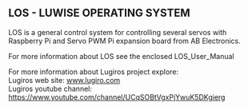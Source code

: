 LOS - LUWISE OPERATING SYSTEM
-----------------------------

LOS is a general control system for controlling several servos
with Raspberry Pi and Servo PWM Pi expansion board from AB 
Electronics.


For more information about LOS see the enclosed LOS_User_Manual


For more information about Lugiros project explore:<br>
Lugiros web site: www.lugiro.com<br>
Lugiros youtube channel: https://www.youtube.com/channel/UCqSOBtVgxPjYwuK5DKgierg
